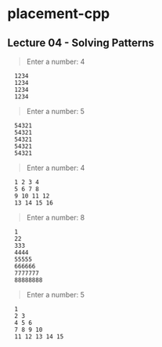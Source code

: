 ﻿# placement-cpp

## Lecture 04 - Solving Patterns

> Enter a number: 4

      1234
      1234
      1234
      1234

> Enter a number: 5

      54321
      54321
      54321
      54321
      54321

> Enter a number: 4

      1 2 3 4
      5 6 7 8
      9 10 11 12
      13 14 15 16

> Enter a number: 8

      1
      22
      333
      4444
      55555
      666666
      7777777
      88888888

> Enter a number: 5

      1
      2 3
      4 5 6
      7 8 9 10
      11 12 13 14 15
